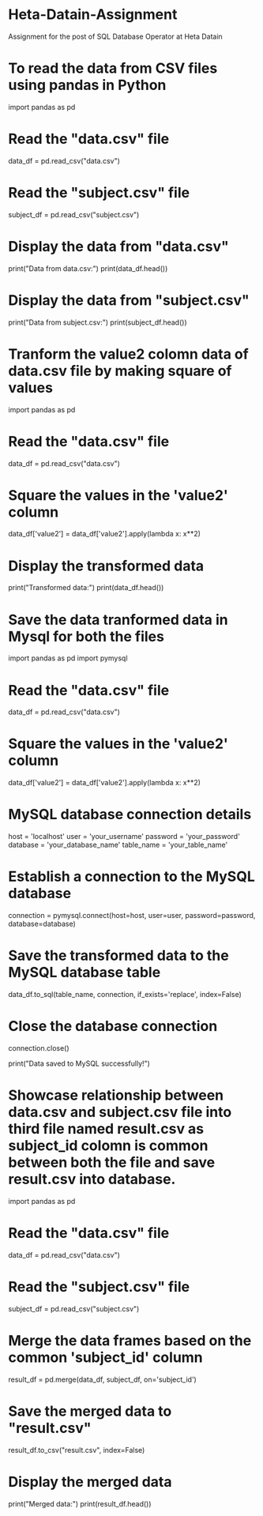 # Heta-Datain-Assignment
Assignment for the post of SQL Database Operator at Heta Datain

# To read the data from CSV files using pandas in Python
import pandas as pd

# Read the "data.csv" file
data_df = pd.read_csv("data.csv")
# Read the "subject.csv" file
subject_df = pd.read_csv("subject.csv")

# Display the data from "data.csv"
print("Data from data.csv:")
print(data_df.head())

# Display the data from "subject.csv"
print("Data from subject.csv:")
print(subject_df.head())

# Tranform the value2 colomn data of data.csv file by making square of values

import pandas as pd

# Read the "data.csv" file
data_df = pd.read_csv("data.csv")

# Square the values in the 'value2' column
data_df['value2'] = data_df['value2'].apply(lambda x: x**2)

# Display the transformed data
print("Transformed data:")
print(data_df.head())

# Save the data tranformed data in Mysql for both the files

import pandas as pd
import pymysql

# Read the "data.csv" file
data_df = pd.read_csv("data.csv")

# Square the values in the 'value2' column
data_df['value2'] = data_df['value2'].apply(lambda x: x**2)

# MySQL database connection details
host = 'localhost'
user = 'your_username'
password = 'your_password'
database = 'your_database_name'
table_name = 'your_table_name'

# Establish a connection to the MySQL database
connection = pymysql.connect(host=host, user=user, password=password, database=database)

# Save the transformed data to the MySQL database table
data_df.to_sql(table_name, connection, if_exists='replace', index=False)

# Close the database connection
connection.close()

print("Data saved to MySQL successfully!")

# Showcase relationship between data.csv and subject.csv file  into third file named result.csv as subject_id colomn is common between both the file  and save result.csv into database.

import pandas as pd

# Read the "data.csv" file
data_df = pd.read_csv("data.csv")
# Read the "subject.csv" file
subject_df = pd.read_csv("subject.csv")

# Merge the data frames based on the common 'subject_id' column
result_df = pd.merge(data_df, subject_df, on='subject_id')

# Save the merged data to "result.csv"
result_df.to_csv("result.csv", index=False)

# Display the merged data
print("Merged data:")
print(result_df.head())

